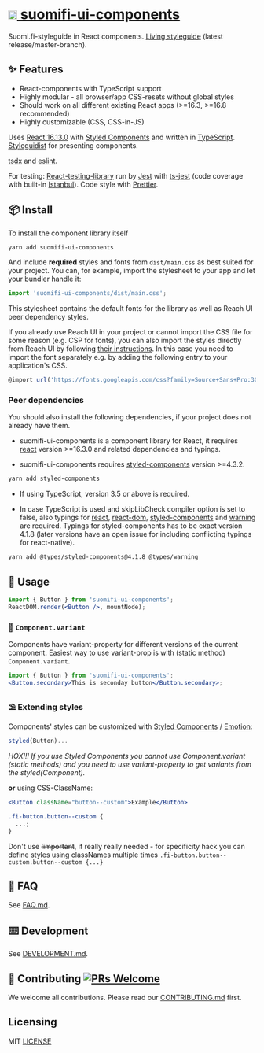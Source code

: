# [<img src="https://avatars0.githubusercontent.com/u/11345641?s=88&v=4" alt="VRK" width="18"/> suomifi-ui-components](https://vrk-kpa.github.io/suomifi-ui-components/)

Suomi.fi-styleguide in React components. [Living styleguide](https://vrk-kpa.github.io/suomifi-ui-components/) (latest release/master-branch).

## ✨ Features

- React-components with TypeScript support
- Highly modular - all browser/app CSS-resets without global styles
- Should work on all different existing React apps (>=16.3, >=16.8 recommended)
- Highly customizable (CSS, CSS-in-JS)

Uses [React 16.13.0](https://github.com/facebook/react) with [Styled Components](https://github.com/styled-components/styled-components) and written in [TypeScript](https://github.com/Microsoft/TypeScript). [Styleguidist](https://github.com/styleguidist/react-styleguidist) for presenting components.

[tsdx](https://github.com/jaredpalmer/tsdx) and [eslint](https://eslint.org/).

For testing: [React-testing-library](https://github.com/kentcdodds/react-testing-library) run by [Jest](https://github.com/facebook/jest) with [ts-jest](https://github.com/kulshekhar/ts-jest) (code coverage with built-in [Istanbul](https://github.com/istanbuljs)). Code style with [Prettier](https://github.com/prettier/prettier).

## 📦 Install

To install the component library itself

```bash
yarn add suomifi-ui-components
```

And include **required** styles and fonts from `dist/main.css` as best suited for your project. You can, for example, import the stylesheet to your app and let your bundler handle it:

```typescript
import 'suomifi-ui-components/dist/main.css';
```

This stylesheet contains the default fonts for the library as well as Reach UI peer dependency styles.

If you already use Reach UI in your project or cannot import the CSS file for some reason (e.g. CSP for fonts), you can also import the styles directly from Reach UI by following [their instructions](https://reach.tech/styling/). In this case you need to import the font separately e.g. by adding the following entry to your application's CSS.

```javascript
@import url('https://fonts.googleapis.com/css?family=Source+Sans+Pro:300:400,600&display=swap');
```

### Peer dependencies

You should also install the following dependencies, if your project does not already have them.

- suomifi-ui-components is a component library for React, it requires [react](https://www.npmjs.com/package/react) version >=16.3.0 and related dependencies and typings.

- suomifi-ui-components requires [styled-components](https://www.npmjs.com/package/styled-components) version >=4.3.2.

```bash
yarn add styled-components
```

- If using TypeScript, version 3.5 or above is required.

- In case TypeScript is used and skipLibCheck compiler option is set to false, also typings for [react](https://www.npmjs.com/package/@types/react), [react-dom](https://www.npmjs.com/package/@types/react-dom), [styled-components](https://www.npmjs.com/package/@types/styled-components/v/4.1.8) and [warning](https://www.npmjs.com/package/@types/warning) are required. Typings for styled-components has to be exact version 4.1.8 (later versions have an open issue for including conflicting typings for react-native).

```bash
yarn add @types/styled-components@4.1.8 @types/warning
```

## 🔨 Usage

```jsx
import { Button } from 'suomifi-ui-components';
ReactDOM.render(<Button />, mountNode);
```

### 🌊 `Component.variant`

Components have variant-property for different versions of the current component. Easiest way to use variant-prop is with (static method) `Component.variant`.

```jsx
import { Button } from 'suomifi-ui-components';
<Button.secondary>This is seconday button</Button.secondary>;
```

### ⛱ Extending styles

Components' styles can be customized with [Styled Components](https://github.com/styled-components/styled-components) / [Emotion](https://github.com/emotion-js/emotion):

```javascript
styled(Button)...
```

_HOX!!! If you use Styled Components you cannot use Component.variant (static methods) and you need to use variant-property to get variants from the styled(Component)._

**or** using CSS-ClassName:

```jsx
<Button className="button--custom">Example</Button>
```

```css
.fi-button.button--custom {
  ...;
}
```

Don't use ~~!important~~, if really really needed - for specificity hack you can define styles using classNames multiple times `.fi-button.button--custom.button--custom {...}`

## 🔮 FAQ

See [FAQ.md](/FAQ.md).

## ⌨️ Development

See [DEVELOPMENT.md](/DEVELOPMENT.md).

## 🤝 Contributing [![PRs Welcome](https://img.shields.io/badge/PRs-welcome-brightgreen.svg?style=flat-square)](http://makeapullrequest.com)

We welcome all contributions. Please read our [CONTRIBUTING.md](/CONTRIBUTING.md) first.

## Licensing

MIT [LICENSE](/LICENSE)
